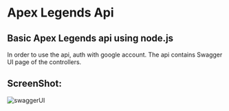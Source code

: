 # Apex Legends Api

## Basic Apex Legends api using node.js
In order to use the api, auth with google account.
The api contains Swagger UI page of the controllers.

## ScreenShot:


![swaggerUI](https://user-images.githubusercontent.com/93253836/217024893-1a5b1081-a1c5-44d9-a000-1e689e879991.PNG)
